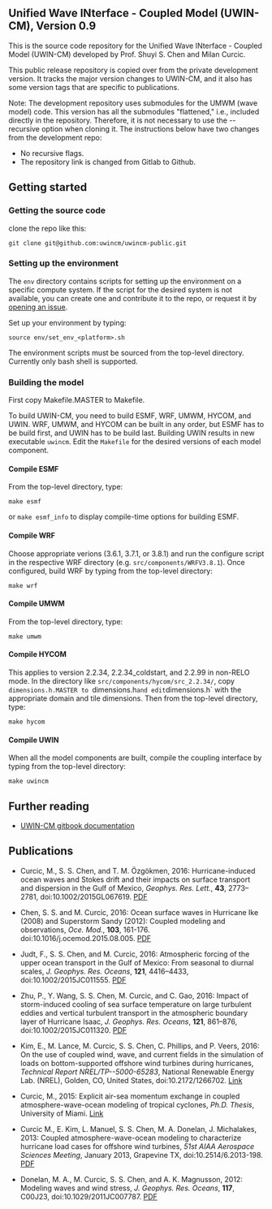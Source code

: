 ## Unified Wave INterface - Coupled Model (UWIN-CM), Version 0.9

This is the source code repository for the Unified Wave INterface - Coupled Model (UWIN-CM)
developed by Prof. Shuyi S. Chen and Milan Curcic.

This public release repository is copied over from the private development version.
It tracks the major version changes to UWIN-CM, and it also has some version tags
that are specific to publications.

Note: The development repository uses submodules for the UMWM (wave model) code.
This version has all the submodules "flattened," i.e., included directly in the
repository. Therefore, it is not necessary to use the --recursive option when cloning it.
The instructions below have two changes from the development repo:
- No recursive flags.
- The repository link is changed from Gitlab to Github.


## Getting started

### Getting the source code

clone the repo like this:

```
git clone git@github.com:uwincm/uwincm-public.git
```

### Setting up the environment

The `env` directory contains scripts for setting up the environment
on a specific compute system. If the script for the desired system
is not available, you can create one and contribute it to the repo,
or request it by [opening an issue](https://github.com/uwincm/uwincm-public/issues/new).

Set up your environment by typing:
```
source env/set_env_<platform>.sh
```

The environment scripts must be sourced from the top-level directory.
Currently only bash shell is supported.

### Building the model
First copy Makefile.MASTER to Makefile.

To build UWIN-CM, you need to build ESMF, WRF, UMWM, HYCOM, and UWIN. 
WRF, UMWM, and HYCOM can be built in any order, but ESMF has to be build first,
and UWIN has to be build last. Building UWIN results in new executable `uwincm`.
Edit the `Makefile` for the desired versions of each model component.

#### Compile ESMF

From the top-level directory, type:
```
make esmf
```
or `make esmf_info` to display compile-time options for building ESMF.

#### Compile WRF

Choose appropriate verions (3.6.1, 3.7.1, or 3.8.1) and run the configure
script in the respective WRF directory (e.g. `src/components/WRFV3.8.1`).
Once configured, build WRF by typing from the top-level directory:
```
make wrf
```

#### Compile UMWM

From the top-level directory, type:
```
make umwm
```

#### Compile HYCOM

This applies to version 2.2.34, 2.2.34_coldstart, and 2.2.99 in non-RELO mode.
In the directory like `src/components/hycom/src_2.2.34/`, copy `dimensions.h.MASTER to `dimensions.h`
and edit `dimensions.h` with the appropriate domain and tile dimensions.
Then from the top-level directory, type:
```
make hycom
```

#### Compile UWIN

When all the model components are built, compile the coupling interface by typing from
the top-level directory:
```
make uwincm
```

## Further reading

* [UWIN-CM gitbook documentation](https://www.gitbook.com/book/milancurcic/uwincm-manual/details)

## Publications

* Curcic, M., S. S. Chen, and T. M. Özgökmen, 2016: Hurricane-induced ocean waves and Stokes drift and their impacts on surface transport and dispersion in the Gulf of Mexico, *Geophys. Res. Lett.*, **43**, 2773–2781, doi:10.1002/2015GL067619. [PDF](https://github.com/milancurcic/publications/blob/master/Curcic_etal_GRL2016.pdf)

* Chen, S. S. and M. Curcic, 2016: Ocean surface waves in Hurricane Ike (2008) and Superstorm Sandy (2012): Coupled modeling and observations, *Oce. Mod.*, **103**, 161-176. doi:10.1016/j.ocemod.2015.08.005. [PDF](https://github.com/milancurcic/publications/blob/master/Chen_and_Curcic_OM2016.pdf)

* Judt, F., S. S. Chen, and M. Curcic, 2016: Atmospheric forcing of the upper ocean transport in the Gulf of Mexico: From seasonal to diurnal scales, *J. Geophys. Res. Oceans*, **121**, 4416–4433, doi:10.1002/2015JC011555. [PDF](https://github.com/milancurcic/publications/blob/master/Judt_etal_JGR2016.pdf)

* Zhu, P., Y. Wang, S. S. Chen, M. Curcic, and C. Gao, 2016: Impact of storm-induced cooling of sea surface temperature on large turbulent eddies and vertical turbulent transport in the atmospheric boundary layer of Hurricane Isaac, *J. Geophys. Res. Oceans*, **121**, 861–876, doi:10.1002/2015JC011320. [PDF](https://github.com/milancurcic/publications/blob/master/Zhu_etal_JGR2016.pdf)

* Kim, E., M. Lance, M. Curcic, S. S. Chen, C. Phillips, and P. Veers, 2016: On the use of coupled wind, wave, and current fields in the simulation of loads on bottom-supported offshore wind turbines during hurricanes, *Technical Report NREL/TP--5000-65283*, National Renewable Energy Lab. (NREL), Golden, CO, United States, doi:10.2172/1266702. [Link](http://www.osti.gov/scitech/biblio/1266702)

* Curcic, M., 2015: Explicit air-sea momentum exchange in coupled atmosphere-wave-ocean modeling of tropical cyclones, *Ph.D. Thesis*, University of Miami. [Link](http://scholarlyrepository.miami.edu/oa_dissertations/1512)

* Curcic M., E. Kim, L. Manuel, S. S. Chen, M. A. Donelan, J. Michalakes, 2013: Coupled atmosphere-wave-ocean modeling to characterize hurricane load cases for offshore wind turbines, *51st AIAA Aerospace Sciences Meeting*, January 2013, Grapevine TX, doi:10.2514/6.2013-198. [PDF](https://github.com/milancurcic/publications/blob/master/Curcic_etal_AIAA2013.pdf)

* Donelan, M. A., M. Curcic, S. S. Chen, and A. K. Magnusson, 2012: Modeling waves and wind stress, *J. Geophys. Res. Oceans*, **117**, C00J23, doi:10.1029/2011JC007787. [PDF](https://github.com/milancurcic/publications/blob/master/Donelan_etal_JGR2012.pdf)
